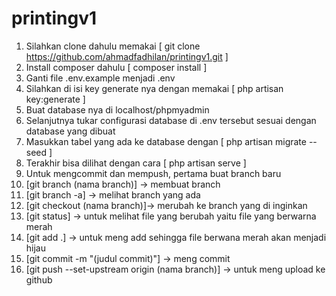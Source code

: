 # printingv1

1. Silahkan clone dahulu memakai [ git clone https://github.com/ahmadfadhilan/printingv1.git ]
2. Install composer dahulu [ composer install ]
3. Ganti file .env.example menjadi .env
4. Silahkan di isi key generate nya dengan memakai [ php artisan key:generate ]
5. Buat database nya di localhost/phpmyadmin
5. Selanjutnya tukar configurasi database di .env tersebut sesuai dengan database yang dibuat
6. Masukkan tabel yang ada ke database dengan [ php artisan migrate --seed ]
7. Terakhir bisa dilihat dengan cara [ php artisan serve ]
8. Untuk mengcommit dan mempush, pertama buat branch baru
9. [git branch (nama branch)] -> membuat branch
10. [git branch -a] -> melihat branch yang ada
11. [git checkout (nama branch)]-> merubah ke branch yang di inginkan 
12. [git status] -> untuk melihat file yang berubah yaitu file yang berwarna merah
13. [git add .]  -> untuk meng add sehingga file berwana merah akan menjadi hijau
14. [git commit -m "(judul commit)"] -> meng commit 
15. [git push --set-upstream origin (nama branch)] -> untuk meng upload ke github
